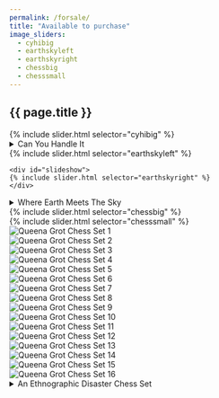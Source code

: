 ```yaml
---
permalink: /forsale/
title: "Available to purchase"
image_sliders:
  - cyhibig
  - earthskyleft
  - earthskyright
  - chessbig
  - chesssmall
---
```

<section class="section fadeup">

  <h2>{{ page.title }}</h2>

  <div class="col-1-1">
    <div id="slideshow">
    {% include slider.html selector="cyhibig" %}
    </div>
    <details>
      <summary>Can You Handle It</summary>
      <br>glazed ceramic lamp
      <br>42 x 22 x 18 cm
      <br>E27 bulb fitting
      <br>AU socket
      <br><br>
      <a href="mailto:queenagrot@gmail.com">Email</a> or <a href="https://www.instagram.com/queena_grot/" target="_blank">Instagram</a> to enquire.
    </details>
  </div>

  <!-- <div class="col-1-1" style="position: relative; z-index: -2;">
    <img src="/assets/images/cyhibig/IMG_3299.JPG" alt="goth candleabra scorpio mood jarrod vdr"/>
  </div> -->

</section>

<section class="section fadeup">

  <div class="col-1-2">
    <div id="slideshow">
    {% include slider.html selector="earthskyleft" %}
    </div> 
  </div>

  <div class="col-1-2">
    
    <div id="slideshow">
    {% include slider.html selector="earthskyright" %}
    </div> 
  </div>

  <div class="col-1-1">
    <details>
      <summary>Where Earth Meets The Sky</summary>
      <br>glazed ceramic lamp
      <br>41 x 30 x 18 cm
      <br>E27 bulb fitting
      <br>AU socket
      <br><br>
      <a href="mailto:queenagrot@gmail.com">Email</a> or <a href="https://www.instagram.com/queena_grot/" target="_blank">Instagram</a> to enquire.
    </details>
  </div>

</section>


<section class="section fadeup">

  <div class="col-1-2">
    <div id="slideshow">
    {% include slider.html selector="chessbig" %}
    </div> 
  </div>

  <div class="col-1-2">
    <div id="slideshow">
    {% include slider.html selector="chesssmall" %}
    </div> 
  </div>

  <div class="col-1-4 chessgrid clear">
    <img src="/assets/images/chess/IMG_9001.JPG" alt="Queena Grot Chess Set 1"/>
  </div>
  <div class="col-1-4 chessgrid">
    <img src="/assets/images/chess/IMG_8999.JPG" alt="Queena Grot Chess Set 2"/>
  </div>
  <div class="col-1-4 chessgrid">
    <img src="/assets/images/chess/IMG_8997.JPG" alt="Queena Grot Chess Set 3"/>
  </div>
  <div class="col-1-4 chessgrid">
    <img src="/assets/images/chess/IMG_9005.JPG" alt="Queena Grot Chess Set 4"/>
  </div>

  <div class="col-1-4 chessgrid">
    <img src="/assets/images/chess/IMG_8996.JPG" alt="Queena Grot Chess Set 5"/>
  </div>
  <div class="col-1-4 chessgrid">
    <img src="/assets/images/chess/IMG_9008.JPG" alt="Queena Grot Chess Set 6"/>
  </div>
  <div class="col-1-4 chessgrid">
    <img src="/assets/images/chess/IMG_9014.JPG" alt="Queena Grot Chess Set 7"/>
  </div>
  <div class="col-1-4 chessgrid">
    <img src="/assets/images/chess/IMG_9016.JPG" alt="Queena Grot Chess Set 8"/>
  </div>

  <div class="col-1-4 chessgrid">
    <img src="/assets/images/chess/IMG_9018.JPG" alt="Queena Grot Chess Set 9"/>
  </div>
  <div class="col-1-4 chessgrid">
    <img src="/assets/images/chess/IMG_9020.JPG" alt="Queena Grot Chess Set 10"/>
  </div>
  <div class="col-1-4 chessgrid">
    <img src="/assets/images/chess/IMG_9031.JPG" alt="Queena Grot Chess Set 11"/>
  </div>
  <div class="col-1-4 chessgrid">
    <img src="/assets/images/chess/IMG_9038.JPG" alt="Queena Grot Chess Set 12"/>
  </div>

  <div class="col-1-4 chessgrid">
    <img src="/assets/images/chess/IMG_9022.JPG" alt="Queena Grot Chess Set 13"/>
  </div>
  <div class="col-1-4 chessgrid">
    <img src="/assets/images/chess/IMG_9025.JPG" alt="Queena Grot Chess Set 14"/>
  </div>
  <div class="col-1-4 chessgrid">
    <img src="/assets/images/chess/IMG_9013.JPG" alt="Queena Grot Chess Set 15"/>
  </div>
  <div class="col-1-4 chessgrid">
    <img src="/assets/images/chess/IMG_9023.JPG" alt="Queena Grot Chess Set 16"/>
  </div>

  <div class="col-1-1">
    <details>
      <summary>An Ethnographic Disaster Chess Set</summary>
      <br>ceramic chess set (32 pieces)
      <br>w/ glass top table
      <br>60 x 60 x 52 cm
      <br><br>ain't nuthin
      <br>black and white
      <br>anymore
      <br>get used to it
      <br><br>
      <a href="mailto:queenagrot@gmail.com">Email</a> or <a href="https://www.instagram.com/queena_grot/" target="_blank">Instagram</a> to enquire.
    </details>
  </div>

</section>
